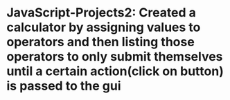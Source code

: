 # JavaScript-Projects2: Created a calculator by assigning values to operators and then listing those operators to only submit themselves until a certain action(click on button) is passed to the gui
